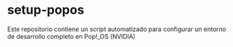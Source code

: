# setup-popos
Este repositorio contiene un script automatizado para configurar un entorno de desarrollo completo en Pop!_OS (NVIDIA)
